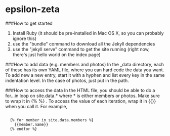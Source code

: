 epsilon-zeta
============

###How to get started
1. Install Ruby (it should be pre-installed in Mac OS X, so you can probably ignore this)
2. use the "bundle" command to download all the Jekyll dependencies
3. use the "jekyll serve" command to get the site running (right now, there's just hello world on the index page)

###How to add data (e.g. members and photos)
In the _data directory, each of these has its own YAML file, where you can hard code the data you want.
To add new a new entry, start it with a hyphen and list every key in the same indentation level. In the case of photos, just put in the path.

###How to access the data
In the HTML file, you should be able to do a for...in loop on site.data.* where * is either members or photos. Make sure to wrap it in {% %} .
To access the value of each iteration, wrap it in {{}} when you call it. 
For example,
<pre><code>
  {% for member in site.data.members %}
    <span>{{member.name}}</span>
  {% endfor %}
</pre></code>

